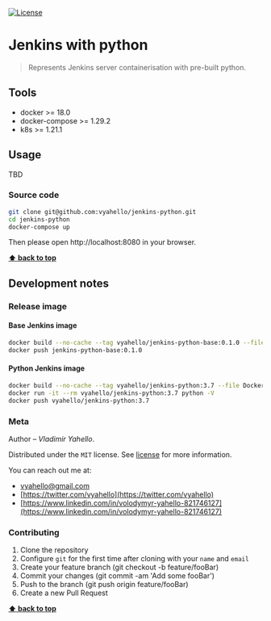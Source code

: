 [![License](https://img.shields.io/badge/license-MIT-green.svg)](LICENSE.md)

# Jenkins with python

> Represents Jenkins server containerisation with pre-built python.

## Tools

- docker >= 18.0
- docker-compose >= 1.29.2
- k8s >= 1.21.1

## Usage

TBD

### Source code

```bash
git clone git@github.com:vyahello/jenkins-python.git
cd jenkins-python
docker-compose up
```

Then please open http://localhost:8080 in your browser.

**[⬆ back to top](#jenkins-with-python)**

## Development notes

### Release image 

#### Base Jenkins image

```bash
docker build --no-cache --tag vyahello/jenkins-python-base:0.1.0 --file Dockerfile-base .
docker push jenkins-python-base:0.1.0
```

#### Python Jenkins image

```bash
docker build --no-cache --tag vyahello/jenkins-python:3.7 --file Dockerfile-python3.7 .
docker run -it --rm vyahello/jenkins-python:3.7 python -V
docker push vyahello/jenkins-python:3.7
```

### Meta

Author – _Vladimir Yahello_.

Distributed under the `MIT` license. See [license](LICENSE.md) for more information.

You can reach out me at:
* [vyahello@gmail.com](vyahello@gmail.com)
* [https://twitter.com/vyahello](https://twitter.com/vyahello)
* [https://www.linkedin.com/in/volodymyr-yahello-821746127](https://www.linkedin.com/in/volodymyr-yahello-821746127)

### Contributing

1. Clone the repository
2. Configure `git` for the first time after cloning with your `name` and `email`
3. Create your feature branch (git checkout -b feature/fooBar)
4. Commit your changes (git commit -am 'Add some fooBar')
5. Push to the branch (git push origin feature/fooBar)
6. Create a new Pull Request

**[⬆ back to top](#jenkins-with-python)**
